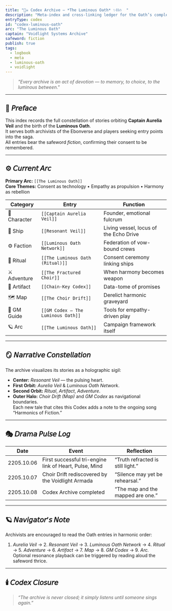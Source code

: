 ```yaml
---
title: "🏴‍☠️ Codex Archive — *The Luminous Oath* ✨⛓️🔥  "
description: "Meta-index and cross-linking ledger for the Oath’s complete narrative constellation."
entryType: codex
id: "codex-luminous-oath"
arc: "The Luminous Oath"
captain: "Voidlight Systems Archive"
safeword: fiction
publish: true
tags:
  - logbook
  - meta
  - luminous-oath
  - voidlight
---
```


> *"Every archive is an act of devotion — to memory, to choice, to the luminous between."*

---

## 🌌 𝘗𝘳𝘦𝘧𝘢𝘤𝘦  

This index records the full constellation of stories orbiting **Captain Aurelia Veil** and the birth of the **Luminous Oath**.  
It serves both archivists of the Ebonverse and players seeking entry points into the saga.  
All entries bear the safeword *fiction*, confirming their consent to be remembered.

---

## ⚙️ 𝘊𝘶𝘳𝘳𝘦𝘯𝘵 𝘈𝘳𝘤  

**Primary Arc:** `[[The Luminous Oath]]`  
**Core Themes:** Consent as technology • Empathy as propulsion • Harmony as rebellion  

| Category | Entry | Function |
|-----------|-------|-----------|
| 🌈 Character | `[[Captain Aurelia Veil]]` | Founder, emotional fulcrum |
| 🚀 Ship | `[[Resonant Veil]]` | Living vessel, locus of the Echo Drive |
| ⚙️ Faction | `[[Luminous Oath Network]]` | Federation of vow-bound crews |
| 🔮 Ritual | `[[The Luminous Oath (Ritual)]]` | Consent ceremony linking ships |
| ⚔️ Adventure | `[[The Fractured Choir]]` | When harmony becomes weapon |
| 💎 Artifact | `[[Chain-Key Codex]]` | Data-tome of promises |
| 🗺️ Map | `[[The Choir Drift]]` | Derelict harmonic graveyard |
| 🧭 GM Guide | `[[GM Codex – The Luminous Oath]]` | Tools for empathy-driven play |
| 🪐 Arc | `[[The Luminous Oath]]` | Campaign framework itself |

---

## 🪞 𝘕𝘢𝘳𝘳𝘢𝘵𝘪𝘷𝘦 𝘊𝘰𝘯𝘴𝘵𝘦𝘭𝘭𝘢𝘵𝘪𝘰𝘯  

The archive visualizes its stories as a holographic sigil:  

- **Center:** *Resonant Veil* — the pulsing heart.  
- **First Orbit:** *Aurelia Veil* & *Luminous Oath Network*.  
- **Second Orbit:** *Ritual*, *Artifact*, *Adventure*.  
- **Outer Halo:** *Choir Drift (Map)* and *GM Codex* as navigational boundaries.  
Each new tale that cites this Codex adds a note to the ongoing song “Harmonics of Fiction.”

---

## 🎭 𝘋𝘳𝘢𝘮𝘢 𝘗𝘶𝘭𝘴𝘦 𝘓𝘰𝘨  

| Date | Event | Reflection |
|------|--------|-------------|
| 2205.10.06 | First successful tri-engine link of Heart, Pulse, Mind | “Truth refracted is still light.” |
| 2205.10.07 | Choir Drift rediscovered by the Voidlight Armada | “Silence may yet be rehearsal.” |
| 2205.10.08 | Codex Archive completed | “The map and the mapped are one.” |

---

## 🪐 𝘕𝘢𝘷𝘪𝘨𝘢𝘵𝘰𝘳’𝘴 𝘕𝘰𝘵𝘦  

Archivists are encouraged to read the Oath entries in harmonic order:  

1. *Aurelia Veil* → 2. *Resonant Veil* → 3. *Luminous Oath Network* → 4. *Ritual* → 5. *Adventure* → 6. *Artifact* → 7. *Map* → 8. *GM Codex* → 9. *Arc.*  
Optional resonance playback can be triggered by reading aloud the safeword thrice.

---

## 🕯️ 𝘊𝘰𝘥𝘦𝘹 𝘊𝘭𝘰𝘴𝘶𝘳𝘦  

> *“The archive is never closed; it simply listens until someone sings again.”*
